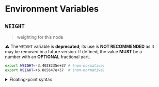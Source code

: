 # Environment Variables

## `WEIGHT`

> weighting for this node

⚠️ The `WEIGHT` variable is **deprecated**; its use is **NOT RECOMMENDED** as it
may be removed in a future version. If defined, the value **MUST** be a number
with an **OPTIONAL** fractional part.

```bash
export WEIGHT=-3.4028235e+37 # (non-normative)
export WEIGHT=+6.805647e+37  # (non-normative)
```

<details>
<summary>Floating-point syntax</summary>

Floating-point values can be specified using decimal (base-10) or hexadecimal
(base-16) notation, and may use scientific notation. A leading positive sign
(`+`) is **OPTIONAL**. A leading negative sign (`-`) is **REQUIRED** in order to
specify a negative value.

Internally, the `WEIGHT` variable is represented using a 32-bit floating point
type (`float32`); any value that overflows this data-type is invalid. Values are
rounded to the nearest floating-point number using IEEE 754 unbiased rounding.

The non-finite values `NaN`, `+Inf` and `-Inf` are not accepted.

</details>
